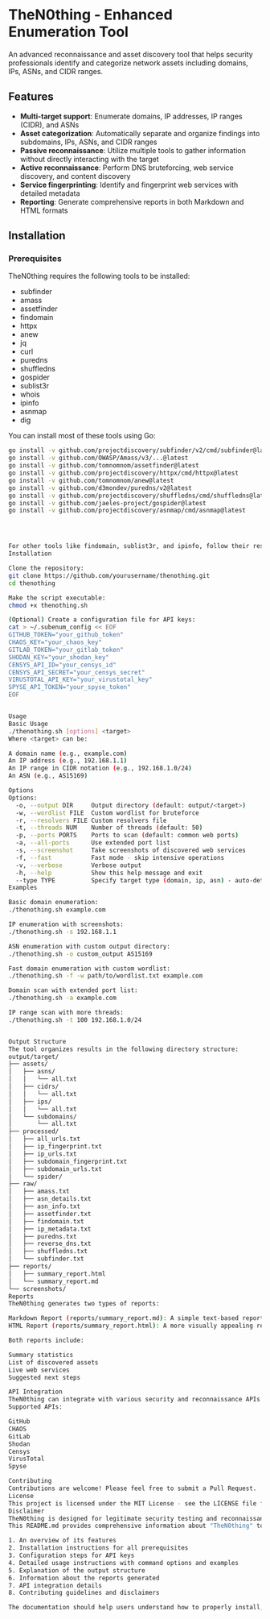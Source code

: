 # TheN0thing - Enhanced Enumeration Tool

An advanced reconnaissance and asset discovery tool that helps security professionals identify and categorize network assets including domains, IPs, ASNs, and CIDR ranges.

## Features

- **Multi-target support**: Enumerate domains, IP addresses, IP ranges (CIDR), and ASNs
- **Asset categorization**: Automatically separate and organize findings into subdomains, IPs, ASNs, and CIDR ranges
- **Passive reconnaissance**: Utilize multiple tools to gather information without directly interacting with the target
- **Active reconnaissance**: Perform DNS bruteforcing, web service discovery, and content discovery
- **Service fingerprinting**: Identify and fingerprint web services with detailed metadata
- **Reporting**: Generate comprehensive reports in both Markdown and HTML formats

## Installation

### Prerequisites

TheN0thing requires the following tools to be installed:

- subfinder
- amass
- assetfinder
- findomain
- httpx
- anew
- jq
- curl
- puredns
- shuffledns
- gospider
- sublist3r
- whois
- ipinfo
- asnmap
- dig

You can install most of these tools using Go:

```bash
go install -v github.com/projectdiscovery/subfinder/v2/cmd/subfinder@latest
go install -v github.com/OWASP/Amass/v3/...@latest
go install -v github.com/tomnomnom/assetfinder@latest
go install -v github.com/projectdiscovery/httpx/cmd/httpx@latest
go install -v github.com/tomnomnom/anew@latest
go install -v github.com/d3mondev/puredns/v2@latest
go install -v github.com/projectdiscovery/shuffledns/cmd/shuffledns@latest
go install -v github.com/jaeles-project/gospider@latest
go install -v github.com/projectdiscovery/asnmap/cmd/asnmap@latest




For other tools like findomain, sublist3r, and ipinfo, follow their respective installation instructions.
Installation

Clone the repository:
git clone https://github.com/yourusername/thenothing.git
cd thenothing

Make the script executable:
chmod +x thenothing.sh

(Optional) Create a configuration file for API keys:
cat > ~/.subenum_config << EOF
GITHUB_TOKEN="your_github_token"
CHAOS_KEY="your_chaos_key"
GITLAB_TOKEN="your_gitlab_token"
SHODAN_KEY="your_shodan_key"
CENSYS_API_ID="your_censys_id"
CENSYS_API_SECRET="your_censys_secret"
VIRUSTOTAL_API_KEY="your_virustotal_key"
SPYSE_API_TOKEN="your_spyse_token"
EOF


Usage
Basic Usage
./thenothing.sh [options] <target>
Where <target> can be:

A domain name (e.g., example.com)
An IP address (e.g., 192.168.1.1)
An IP range in CIDR notation (e.g., 192.168.1.0/24)
An ASN (e.g., AS15169)

Options
Options:
  -o, --output DIR     Output directory (default: output/<target>)
  -w, --wordlist FILE  Custom wordlist for bruteforce
  -r, --resolvers FILE Custom resolvers file
  -t, --threads NUM    Number of threads (default: 50)
  -p, --ports PORTS    Ports to scan (default: common web ports)
  -a, --all-ports      Use extended port list
  -s, --screenshot     Take screenshots of discovered web services
  -f, --fast           Fast mode - skip intensive operations
  -v, --verbose        Verbose output
  -h, --help           Show this help message and exit
  --type TYPE          Specify target type (domain, ip, asn) - auto-detect if not specified
Examples

Basic domain enumeration:
./thenothing.sh example.com

IP enumeration with screenshots:
./thenothing.sh -s 192.168.1.1

ASN enumeration with custom output directory:
./thenothing.sh -o custom_output AS15169

Fast domain enumeration with custom wordlist:
./thenothing.sh -f -w path/to/wordlist.txt example.com

Domain scan with extended port list:
./thenothing.sh -a example.com

IP range scan with more threads:
./thenothing.sh -t 100 192.168.1.0/24


Output Structure
The tool organizes results in the following directory structure:
output/target/
├── assets/
│   ├── asns/
│   │   └── all.txt
│   ├── cidrs/
│   │   └── all.txt
│   ├── ips/
│   │   └── all.txt
│   └── subdomains/
│       └── all.txt
├── processed/
│   ├── all_urls.txt
│   ├── ip_fingerprint.txt
│   ├── ip_urls.txt
│   ├── subdomain_fingerprint.txt
│   ├── subdomain_urls.txt
│   └── spider/
├── raw/
│   ├── amass.txt
│   ├── asn_details.txt
│   ├── asn_info.txt
│   ├── assetfinder.txt
│   ├── findomain.txt
│   ├── ip_metadata.txt
│   ├── puredns.txt
│   ├── reverse_dns.txt
│   ├── shuffledns.txt
│   └── subfinder.txt
├── reports/
│   ├── summary_report.html
│   └── summary_report.md
└── screenshots/
Reports
TheN0thing generates two types of reports:

Markdown Report (reports/summary_report.md): A simple text-based report with summary information.
HTML Report (reports/summary_report.html): A more visually appealing report that can be opened in any web browser.

Both reports include:

Summary statistics
List of discovered assets
Live web services
Suggested next steps

API Integration
TheN0thing can integrate with various security and reconnaissance APIs to enhance its capabilities. Configure your API keys in the ~/.subenum_config file to enable these integrations.
Supported APIs:

GitHub
CHAOS
GitLab
Shodan
Censys
VirusTotal
Spyse

Contributing
Contributions are welcome! Please feel free to submit a Pull Request.
License
This project is licensed under the MIT License - see the LICENSE file for details.
Disclaimer
TheN0thing is designed for legitimate security testing and reconnaissance purposes only. Always ensure you have proper authorization before scanning any systems or networks. Unauthorized scanning may violate laws and regulations.
This README.md provides comprehensive information about "TheN0thing" tool, including:

1. An overview of its features
2. Installation instructions for all prerequisites
3. Configuration steps for API keys
4. Detailed usage instructions with command options and examples
5. Explanation of the output structure
6. Information about the reports generated
7. API integration details
8. Contributing guidelines and disclaimers

The documentation should help users understand how to properly install, configure, and use the tool for various reconnaissance tasks.

